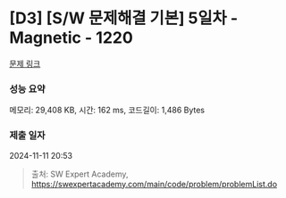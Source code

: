 # [D3] [S/W 문제해결 기본] 5일차 - Magnetic - 1220 

[문제 링크](https://swexpertacademy.com/main/code/problem/problemDetail.do?contestProbId=AV14hwZqABsCFAYD) 

### 성능 요약

메모리: 29,408 KB, 시간: 162 ms, 코드길이: 1,486 Bytes

### 제출 일자

2024-11-11 20:53



> 출처: SW Expert Academy, https://swexpertacademy.com/main/code/problem/problemList.do